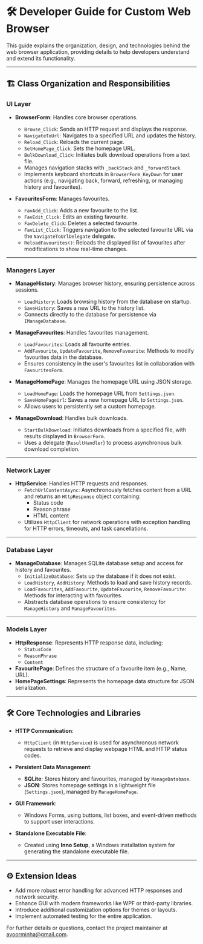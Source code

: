 # 🛠️ Developer Guide for Custom Web Browser

This guide explains the organization, design, and technologies behind the web browser application, providing details to help developers understand and extend its functionality.

---

## 🏗️ Class Organization and Responsibilities

### **UI Layer**
- **BrowserForm**: Handles core browser operations.
  - `Browse_Click`: Sends an HTTP request and displays the response.
  - `NavigateToUrl`: Navigates to a specified URL and updates the history.
  - `Reload_Click`: Reloads the current page.
  - `SetHomePage_Click`: Sets the homepage URL.
  - `BulkDownload_Click`: Initiates bulk download operations from a text file.
  - Manages navigation stacks with `_backStack` and `_forwardStack`.
  - Implements keyboard shortcuts in `BrowserForm_KeyDown` for user actions (e.g., navigating back, forward, refreshing, or managing history and favourites).

- **FavouritesForm**: Manages favourites.
  - `FavAdd_Click`: Adds a new favourite to the list.
  - `FavEdit_Click`: Edits an existing favourite.
  - `FavDelete_Click`: Deletes a selected favourite.
  - `FavList_Click`: Triggers navigation to the selected favourite URL via the `NavigateToUrlDelegate` delegate.
  - `ReloadFavourites()`: Reloads the displayed list of favourites after modifications to show real-time changes.

---

### **Managers Layer**
- **ManageHistory**: Manages browser history, ensuring persistence across sessions.
  - `LoadHistory`: Loads browsing history from the database on startup.
  - `SaveHistory`: Saves a new URL to the history list.
  - Connects directly to the database for persistence via `IManageDatabase`.

- **ManageFavourites**: Handles favourites management.
  - `LoadFavourites`: Loads all favourite entries.
  - `AddFavourite`, `UpdateFavourite`, `RemoveFavourite`: Methods to modify favourites data in the database.
  - Ensures consistency in the user's favourites list in collaboration with `FavouritesForm`.

- **ManageHomePage**: Manages the homepage URL using JSON storage.
  - `LoadHomePage`: Loads the homepage URL from `Settings.json`.
  - `SaveHomePageUrl`: Saves a new homepage URL to `Settings.json`.
  - Allows users to persistently set a custom homepage.

- **ManageDownload**: Handles bulk downloads.
  - `StartBulkDownload`: Initiates downloads from a specified file, with results displayed in `BrowserForm`.
  - Uses a delegate (`ResultHandler`) to process asynchronous bulk download completion.

---

### **Network Layer**
- **HttpService**: Handles HTTP requests and responses.
  - `FetchUrlContentAsync`: Asynchronously fetches content from a URL and returns an `HttpResponse` object containing:
    - Status code
    - Reason phrase
    - HTML content
  - Utilizes `HttpClient` for network operations with exception handling for HTTP errors, timeouts, and task cancellations.

---

### **Database Layer**
- **ManageDatabase**: Manages SQLite database setup and access for history and favourites.
  - `InitializeDatabase`: Sets up the database if it does not exist.
  - `LoadHistory`, `AddHistory`: Methods to load and save history records.
  - `LoadFavourites`, `AddFavourite`, `UpdateFavourite`, `RemoveFavourite`: Methods for interacting with favourites.
  - Abstracts database operations to ensure consistency for `ManageHistory` and `ManageFavourites`.

---

### **Models Layer**
- **HttpResponse**: Represents HTTP response data, including:
  - `StatusCode`
  - `ReasonPhrase`
  - `Content`
- **FavouritePage**: Defines the structure of a favourite item (e.g., Name, URL).
- **HomePageSettings**: Represents the homepage data structure for JSON serialization.

---

## 🛠️ Core Technologies and Libraries

- **HTTP Communication**:
  - `HttpClient` (in `HttpService`) is used for asynchronous network requests to retrieve and display webpage HTML and HTTP status codes.

- **Persistent Data Management**:
  - **SQLite**: Stores history and favourites, managed by `ManageDatabase`.
  - **JSON**: Stores homepage settings in a lightweight file (`Settings.json`), managed by `ManageHomePage`.

- **GUI Framework**:
  - Windows Forms, using buttons, list boxes, and event-driven methods to support user interactions.

- **Standalone Executable File**:
  - Created using **Inno Setup**, a Windows installation system for generating the standalone executable file.

---

## ⚙️ Extension Ideas
- Add more robust error handling for advanced HTTP responses and network security.
- Enhance GUI with modern frameworks like WPF or third-party libraries.
- Introduce additional customization options for themes or layouts.
- Implement automated testing for the entire application.

For further details or questions, contact the project maintainer at avoorminha@gmail.com.
